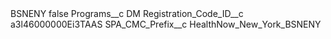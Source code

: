 <?xml version="1.0" encoding="UTF-8"?>
<CustomMetadata xmlns="http://soap.sforce.com/2006/04/metadata" xmlns:xsi="http://www.w3.org/2001/XMLSchema-instance" xmlns:xsd="http://www.w3.org/2001/XMLSchema">
    <label>BSNENY</label>
    <protected>false</protected>
    <values>
        <field>Programs__c</field>
        <value xsi:type="xsd:string">DM</value>
    </values>
    <values>
        <field>Registration_Code_ID__c</field>
        <value xsi:type="xsd:string">a3l46000000Ei3TAAS</value>
    </values>
    <values>
        <field>SPA_CMC_Prefix__c</field>
        <value xsi:type="xsd:string">HealthNow_New_York_BSNENY</value>
    </values>
</CustomMetadata>
